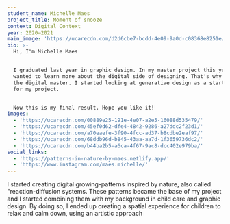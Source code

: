 ```yaml
---
student_name: Michelle Maes
project_title: Moment of snooze
context: Digital Context
year: 2020—2021
main_image: 'https://ucarecdn.com/d2d6cbe7-bcdd-4e09-9a0d-c08368e8251e/'
bio: >-
  Hi, I'm Michelle Maes 


  I graduated last year in graphic design. In my master project this year I
  wanted to learn more about the digital side of designing. That's why I chose
  the digital master. I started looking at generative design as a starting point
  for my project.  


  Now this is my final result. Hope you like it!
images:
  - 'https://ucarecdn.com/00889e25-191e-4e07-a2e5-16088d535479/'
  - 'https://ucarecdn.com/45ef0d62-dfe4-4842-9286-a27ddc2f23d1/'
  - 'https://ucarecdn.com/a70eaefe-3f90-4fcc-ad37-b8cdbe2eaf97/'
  - 'https://ucarecdn.com/68ddb96d-b845-43aa-aa7d-1f3659736dc2/'
  - 'https://ucarecdn.com/b44ba2b5-a6ca-4f67-9ac8-dcc402e979ba/'
social_links:
  - 'https://patterns-in-nature-by-maes.netlify.app/'
  - 'https://www.instagram.com/maes.michelle/'
---
```

I started creating digital growing-patterns inspired by nature, also called "reaction-diffusion systems. These patterns became the base of my project and I started combining them with my background in child care and graphic design. By doing so, I ended up creating a spatial experience for children to relax and calm down, using an artistic approach